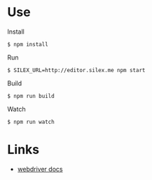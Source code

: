 # Use

Install

```
$ npm install
```

Run

```
$ SILEX_URL=http://editor.silex.me npm start
```

Build

```
$ npm run build
```

Watch

```
$ npm run watch
```

# Links

* [webdriver docs](http://webdriver.io/api.html)

